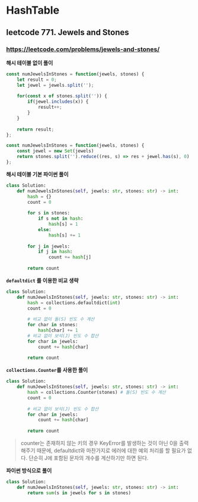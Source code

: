# HashTable

## leetcode 771. Jewels and Stones

### https://leetcode.com/problems/jewels-and-stones/


**해시 테이블 없이 풀이** 

```js
const numJewelsInStones = function(jewels, stones) {
    let result = 0;
    let jewel = jewels.split('');
    
    for(const x of stones.split('')) {
        if(jewel.includes(x)) {
            result++;
        }
    }
    
    return result;
};
```

```js
const numJewelsInStones = function(jewels, stones) {
    const jewel = new Set(jewels)
    return stones.split('').reduce((res, s) => res + jewel.has(s), 0)
};
```

**해시 테이블 기본 파이썬 풀이**

```py
class Solution:
    def numJewelsInStones(self, jewels: str, stones: str) -> int:
        hash = {}
        count = 0
        
        for s in stones:
            if s not in hash:
                hash[s] = 1
            else:
                hash[s] += 1
        
        for j in jewels:
            if j in hash:
                count += hash[j]
        
        return count
```

**`defaultdict` 를 이용한 비교 생략**

```py
class Solution:
    def numJewelsInStones(self, jewels: str, stones: str) -> int:
        hash = collections.defaultdict(int)
        count = 0
        
        # 비교 없이 돌(S) 빈도 수 계산
        for char in stones:
            hash[char] += 1
        # 비교 없이 보석(J) 빈도 수 합산
        for char in jewels:
            count += hash[char]
            
        return count
```

**`collections.Counter`를 사용한 풀이**

```py
class Solution:
    def numJewelsInStones(self, jewels: str, stones: str) -> int:
        hash = collections.Counter(stones) # 돌(S) 빈도 수 계산
        count = 0
        
        # 비교 없이 보석(J) 빈도 수 합산
        for char in jewels:
            count += hash[char]
            
        return count
```            

> counter는 존재하지 않는 키의 경우 KeyError를 발생하는 것이 아닌 0을 출력 해주기 때문에, defaultdict와 마찬가지로 에러에 대한 예외 처리를 할 필요가 없다. 단순히 J에 포함된 문자의 개수를 계산하기만 하면 된다. 

**파이썬 방식으로 풀이**

```py
class Solution:
    def numJewelsInStones(self, jewels: str, stones: str) -> int:
        return sum(s in jewels for s in stones)
```